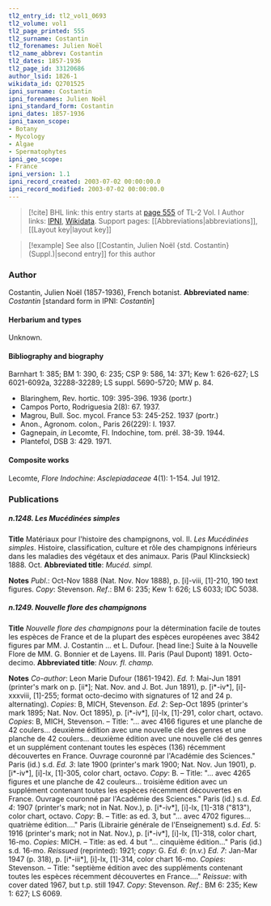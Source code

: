 ```yaml
---
tl2_entry_id: tl2_vol1_0693
tl2_volume: vol1
tl2_page_printed: 555
tl2_surname: Costantin
tl2_forenames: Julien Noël
tl2_name_abbrev: Costantin
tl2_dates: 1857-1936
tl2_page_id: 33120686
author_lsid: 1826-1
wikidata_id: Q2701525
ipni_surname: Costantin
ipni_forenames: Julien Noël
ipni_standard_form: Costantin
ipni_dates: 1857-1936
ipni_taxon_scope: 
- Botany
- Mycology
- Algae
- Spermatophytes
ipni_geo_scope: 
- France
ipni_version: 1.1
ipni_record_created: 2003-07-02 00:00:00.0
ipni_record_modified: 2003-07-02 00:00:00.0
---
```


> [!cite] BHL link: this entry starts at [page 555](https://www.biodiversitylibrary.org/page/33120686) of TL-2 Vol. I
> Author links: [IPNI](https://www.ipni.org/a/1826-1), [Wikidata](https://www.wikidata.org/wiki/Q2701525). Support pages: [[Abbreviations|abbreviations]], [[Layout key|layout key]]

> [!example] See also [[Costantin, Julien Noël {std. Costantin} (Suppl.)|second entry]] for this author

### Author

Costantin, Julien Noël (1857-1936), French botanist. 
**Abbreviated name**: *Costantin* \[standard form in IPNI: *Costantin*\]

#### Herbarium and types

Unknown.

#### Bibliography and biography

Barnhart 1: 385; BM 1: 390, 6: 235; CSP 9: 586, 14: 371; Kew 1: 626-627; LS 6021-6092a, 32288-32289; LS suppl. 5690-5720; MW p. 84.
- Blaringhem, Rev. hortic. 109: 395-396. 1936 (portr.)
- Campos Porto, Rodriguesia 2(8): 67. 1937.
- Magrou, Bull. Soc. mycol. France 53: 245-252. 1937 (portr.)
- Anon., Agronom. colon., Paris 26(229): I. 1937.
- Gagnepain, *in* Lecomte, Fl. Indochine, tom. prél. 38-39. 1944.
- Plantefol, DSB 3: 429. 1971.

#### Composite works

Lecomte, *Flore Indochine*: *Asclepiadaceae* 4(1): 1-154. Jul 1912.

### Publications

##### n.1248. Les Mucédinées simples

**Title**
Matériaux pour l'histoire des champignons, vol. II. *Les Mucédinées simples*. Histoire, classification, culture et rôle des champignons inférieurs dans les maladies des végétaux et des animaux. Paris (Paul Klincksieck) 1888. Oct.
**Abbreviated title**: *Mucéd. simpl.*

**Notes**
*Publ*.: Oct-Nov 1888 (Nat. Nov. Nov 1888), p. \[i\]-viii, \[1\]-210, 190 text figures. *Copy*: Stevenson.
*Ref*.: BM 6: 235; Kew 1: 626; LS 6033; IDC 5038.

##### n.1249. Nouvelle flore des champignons

**Title**
*Nouvelle flore des champignons* pour la détermination facile de toutes les espèces de France et de la plupart des espèces européenes avec 3842 figures par MM. J. Costantin ... et L. Dufour. \[head line:\] Suite à la Nouvelle Flore de MM. G. Bonnier et de Layens. III. Paris (Paul Dupont) 1891. Octo-decimo.
**Abbreviated title**: *Nouv. fl. champ.*

**Notes**
*Co-author*: Leon Marie Dufour (1861-1942).
*Ed. 1*: Mai-Jun 1891 (printer's mark on p. \[ii\*\]; Nat. Nov. and J. Bot. Jun 1891), p. \[i\*-iv\*\], \[i\]-xxxviii, \[1\]-255; format octo-decimo with signatures of 12 and 24 p. alternating). *Copies*: B, MICH, Stevenson.
*Ed. 2*: Sep-Oct 1895 (printer's mark 1895; Nat. Nov. Oct 1895), p. \[i\*-iv\*\], \[i\]-lx, \[1\]-291, color chart, octavo. *Copies*: B, MICH, Stevenson. – Title: "... avec 4166 figures et une planche de 42 coulers... deuxième édition avec une nouvelle clé des genres et une planche de 42 coulers... deuxième édition avec une nouvelle clé des genres et un supplément contenant toutes les espèces (136) récemment découvertes en France. Ouvrage couronné par l'Académie des Sciences." Paris (id.) s.d.
*Ed. 3*: late 1900 (printer's mark 1900; Nat. Nov. Jun 1901), p. \[i\*-iv\*\], \[i\]-lx, \[1\]-305, color chart, octavo. *Copy*: B. – Title: "... avec 4265 figures et une planche de 42 couleurs... troisième édition avec un supplément contenant toutes les espèces récemment découvertes en France. Ouvrage couronné par l'Académie des Sciences." Paris (id.) s.d.
*Ed. 4*: 1907 (printer's mark; not in Nat. Nov.), p. \[i\*-iv\*\], \[i\]-lx, \[1\]-318 ("813"), color chart, octavo. *Copy*: B. – Title: as ed. 3, but "... avec 4702 figures... quatrième édition...." Paris (Librairie générale de l'Enseignement) s.d.
*Ed*. 5: 1916 (printer's mark; not in Nat. Nov.), p. \[i\*-iv\*\], \[i\]-lx, \[1\]-318, color chart, 16-mo. *Copies*: MICH. – Title: as ed. 4 but "... cinquième édition..." Paris (id.) s.d. 16-mo. *Reissued* (reprinted): 1921; *copy*: G.
*Ed. 6*: (*n.v.*)
*Ed. 7*: Jan-Mar 1947 (p. 318), p. \[i\*-iii\*\], \[i\]-lx, \[1\]-314, color chart 16-mo. *Copies*: Stevenson. – Title: "septième édition avec des suppléments contenant toutes les espèces récemment découvertes en France...."
*Reissue*: with cover dated 1967, but t.p. still 1947. *Copy*: Stevenson.
*Ref*.: BM 6: 235; Kew 1: 627; LS 6069.

